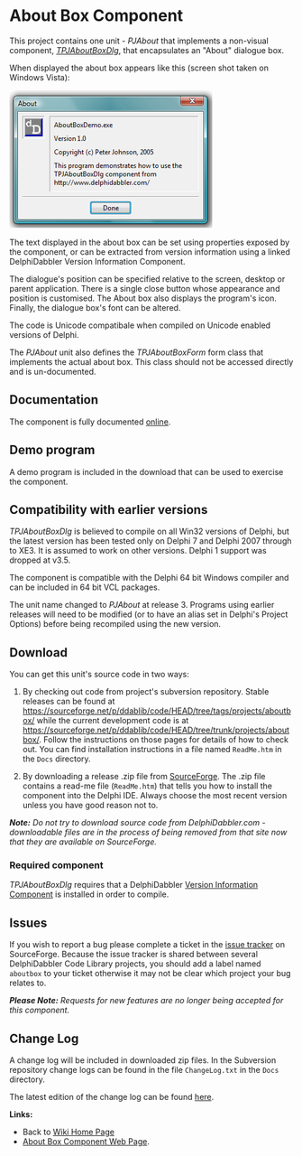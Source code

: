 # About Box Component #

This project contains one unit - _PJAbout_ that implements a non-visual component, _[TPJAboutBoxDlg](TPJAboutBoxDlg.md)_, that encapsulates an "About" dialogue box.

When displayed the about box appears like this (screen shot taken on Windows Vista):

![DelphiDabbler About Box component screenshot](Images/aboutbox.png)

The text displayed in the about box can be set using properties exposed by the component, or can be extracted from version information using a linked DelphiDabbler Version Information Component.

The dialogue's position can be specified relative to the screen, desktop or parent application. There is a single close button whose appearance and position is customised. The About box also displays the program's icon. Finally, the dialogue box's font can be altered.

The code is Unicode compatibale when compiled on Unicode enabled versions of Delphi.

The _PJAbout_ unit also defines the _TPJAboutBoxForm_ form class that implements the actual about box. This class should not be accessed directly and is un-documented.

## Documentation ##

The component is fully documented [online](TPJAboutBoxDlg.md).

## Demo program ##

A demo program is included in the download that can be used to exercise the component.

## Compatibility with earlier versions ##

_TPJAboutBoxDlg_ is believed to compile on all Win32 versions of Delphi, but the latest version has been tested only on Delphi 7 and Delphi 2007 through to XE3. It is assumed to work on other versions. Delphi 1 support was dropped at v3.5.

The component is compatible with the Delphi 64 bit Windows compiler and can be included in 64 bit VCL packages.

The unit name changed to _PJAbout_ at release 3. Programs using earlier releases will need to be modified (or to have an alias set in Delphi's Project Options) before being recompiled using the new version.

## Download ##

You can get this unit's source code in two ways:

1. By checking out code from project's subversion repository. Stable releases can be found at https://sourceforge.net/p/ddablib/code/HEAD/tree/tags/projects/aboutbox/ while the current development code is at https://sourceforge.net/p/ddablib/code/HEAD/tree/trunk/projects/aboutbox/. Follow the instructions on those pages for details of how to check out. You can find installation instructions in a file named `ReadMe.htm` in the `Docs` directory.

2. By downloading a release .zip file from [SourceForge](https://sourceforge.net/projects/ddablib/files/aboutbox/). The .zip file contains a read-me file (`ReadMe.htm`) that tells you how to install the component into the Delphi IDE. Always choose the most recent version unless you have good reason not to.

***Note:*** *Do not try to download source code from DelphiDabbler.com - downloadable files are in the process of being removed from that site now that they are available on SourceForge.*

### Required component ###

_TPJAboutBoxDlg_ requires that a DelphiDabbler [Version Information Component](VersionInformationComponent.md) is installed in order to compile.

## Issues ##

If you wish to report a bug please complete a ticket in the [issue tracker](https://sourceforge.net/p/ddablib/tickets/) on SourceForge. Because the issue tracker is shared between several DelphiDabbler Code Library projects, you should add a label named `aboutbox` to your ticket otherwise it may not be clear which project your bug relates to.

***Please Note:*** *Requests for new features are no longer being accepted for this component.*

## Change Log ##

A change log will be included in downloaded zip files. In the Subversion repository change logs can be found in the file `ChangeLog.txt` in the `Docs` directory.

The latest edition of the change log can be found [here](https://sourceforge.net/p/ddablib/code/HEAD/tree/trunk/projects/aboutbox/Docs/ChangeLog.txt).

**Links:**

  * Back to [Wiki Home Page](Welcome.md)
  * [About Box Component Web Page](http://www.delphidabbler.com/software/aboutbox).